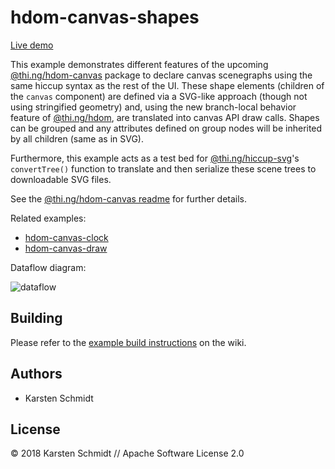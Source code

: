 # hdom-canvas-shapes

[Live demo](http://demo.thi.ng/umbrella/hdom-canvas-shapes/)

This example demonstrates different features of the upcoming
[@thi.ng/hdom-canvas](https://github.com/thi-ng/umbrella/tree/master/packages/hdom-canvas)
package to declare canvas scenegraphs using the same hiccup syntax as
the rest of the UI. These shape elements (children of the `canvas`
component) are defined via a SVG-like approach (though not using
stringified geometry) and, using the new branch-local behavior feature
of
[@thi.ng/hdom](https://github.com/thi-ng/umbrella/tree/master/packages/hdom),
are translated into canvas API draw calls. Shapes can be grouped and any
attributes defined on group nodes will be inherited by all children
(same as in SVG).

Furthermore, this example acts as a test bed for
[@thi.ng/hiccup-svg](https://github.com/thi-ng/umbrella/tree/master/packages/hiccup-svg)'s
`convertTree()` function to translate and then serialize these scene
trees to downloadable SVG files.

See the [@thi.ng/hdom-canvas
readme](https://github.com/thi-ng/umbrella/tree/master/packages/hdom-canvas)
for further details.

Related examples:

- [hdom-canvas-clock](https://github.com/thi-ng/umbrella/tree/master/examples/hdom-canvas-clock)
- [hdom-canvas-draw](https://github.com/thi-ng/umbrella/tree/master/examples/hdom-canvas-draw)

Dataflow diagram:

![dataflow](https://raw.githubusercontent.com/thi-ng/umbrella/master/assets/hdom-canvas-shapes.png)

## Building

Please refer to the [example build
instructions](https://github.com/thi-ng/umbrella/wiki/Example-build-instructions)
on the wiki.

## Authors

- Karsten Schmidt

## License

&copy; 2018 Karsten Schmidt // Apache Software License 2.0
